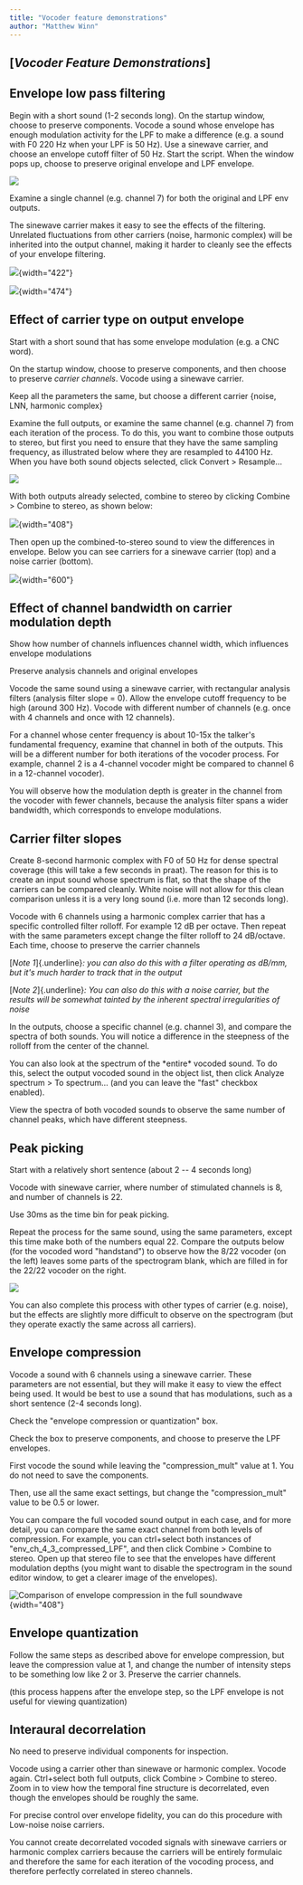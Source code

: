 ```yaml
---
title: "Vocoder feature demonstrations"
author: "Matthew Winn"
---
```


## [***Vocoder Feature Demonstrations***]

## **Envelope low pass filtering**

Begin with a short sound (1-2 seconds long). On the startup window, choose to preserve components. Vocode a sound whose envelope has enough modulation activity for the LPF to make a difference (e.g. a sound with F0 220 Hz when your LPF is 50 Hz). Use a sinewave carrier, and choose an envelope cutoff filter of 50 Hz. Start the script. When the window pops up, choose to preserve original envelope and LPF envelope.

![](https://raw.githubusercontent.com/ListenLab/Vocoder/main/images/preserve_env_orig_and_LPF.png)

Examine a single channel (e.g. channel 7) for both the original and LPF env outputs.

The sinewave carrier makes it easy to see the effects of the filtering. Unrelated fluctuations from other carriers (noise, harmonic complex) will be inherited into the output channel, making it harder to cleanly see the effects of your envelope filtering.

![](https://raw.githubusercontent.com/ListenLab/Vocoder/main/images/combine_filtered_envelopes_to_stereo.png){width="422"}

![](https://raw.githubusercontent.com/ListenLab/Vocoder/main/images/envelope_LPFed.png){width="474"}

## **Effect of carrier type on output envelope**

Start with a short sound that has some envelope modulation (e.g. a CNC word).

On the startup window, choose to preserve components, and then choose to preserve *carrier channels*. Vocode using a sinewave carrier.

Keep all the parameters the same, but choose a different carrier {noise, LNN, harmonic complex}

Examine the full outputs, or examine the same channel (e.g. channel 7) from each iteration of the process. To do this, you want to combine those outputs to stereo, but first you need to ensure that they have the same sampling frequency, as illustrated below where they are resampled to 44100 Hz. When you have both sound objects selected, click Convert \> Resample...

![](https://raw.githubusercontent.com/ListenLab/Vocoder/main/images/resample_both.png)

With both outputs already selected, combine to stereo by clicking Combine \> Combine to stereo, as shown below:

![](https://raw.githubusercontent.com/ListenLab/Vocoder/main/images/compare_same_channel_two_carriers.png){width="408"}

Then open up the combined-to-stereo sound to view the differences in envelope. Below you can see carriers for a sinewave carrier (top) and a noise carrier (bottom).

![](https://raw.githubusercontent.com/ListenLab/Vocoder/main/images/same_channel_two_carriers_wave.png){width="600"}

## **Effect of channel bandwidth on carrier modulation depth**

Show how number of channels influences channel width, which influences envelope modulations

Preserve analysis channels and original envelopes

Vocode the same sound using a sinewave carrier, with rectangular analysis filters (analysis filter slope = 0). Allow the envelope cutoff frequency to be high (around 300 Hz). Vocode with different number of channels (e.g. once with 4 channels and once with 12 channels).

For a channel whose center frequency is about 10-15x the talker's fundamental frequency, examine that channel in both of the outputs. This will be a different number for both iterations of the vocoder process. For example, channel 2 is a 4-channel vocoder might be compared to channel 6 in a 12-channel vocoder).

You will observe how the modulation depth is greater in the channel from the vocoder with fewer channels, because the analysis filter spans a wider bandwidth, which corresponds to envelope modulations.

## **Carrier filter slopes**

Create 8-second harmonic complex with F0 of 50 Hz for dense spectral coverage (this will take a few seconds in praat). The reason for this is to create an input sound whose spectrum is flat, so that the shape of the carriers can be compared cleanly. White noise will not allow for this clean comparison unless it is a very long sound (i.e. more than 12 seconds long).

Vocode with 6 channels using a harmonic complex carrier that has a specific controlled filter rolloff. For example 12 dB per octave. Then repeat with the same parameters except change the filter rolloff to 24 dB/octave. Each time, choose to preserve the carrier channels

[*Note 1*]{.underline}*: you can also do this with a filter operating as dB/mm, but it's much harder to track that in the output*

[*Note 2*]{.underline}*: You can also do this with a noise carrier, but the results will be somewhat tainted by the inherent spectral irregularities of noise*

In the outputs, choose a specific channel (e.g. channel 3), and compare the spectra of both sounds. You will notice a difference in the steepness of the rolloff from the center of the channel.

You can also look at the spectrum of the \*entire\* vocoded sound. To do this, select the output vocoded sound in the object list, then click Analyze spectrum \> To spectrum... (and you can leave the "fast" checkbox enabled).

View the spectra of both vocoded sounds to observe the same number of channel peaks, which have different steepness.

## **Peak picking**

Start with a relatively short sentence (about 2 -- 4 seconds long)

Vocode with sinewave carrier, where number of stimulated channels is 8, and number of channels is 22.

Use 30ms as the time bin for peak picking.

Repeat the process for the same sound, using the same parameters, except this time make both of the numbers equal 22. Compare the outputs below (for the vocoded word "handstand") to observe how the 8/22 vocoder (on the left) leaves some parts of the spectrogram blank, which are filled in for the 22/22 vocoder on the right.

![](https://raw.githubusercontent.com/ListenLab/Vocoder/main/images/peak_picked_spectrogram.png)

You can also complete this process with other types of carrier (e.g. noise), but the effects are slightly more difficult to observe on the spectrogram (but they operate exactly the same across all carriers).

## **Envelope compression**

Vocode a sound with 6 channels using a sinewave carrier. These parameters are not essential, but they will make it easy to view the effect being used. It would be best to use a sound that has modulations, such as a short sentence (2-4 seconds long).

Check the "envelope compression or quantization" box.

Check the box to preserve components, and choose to preserve the LPF envelopes.

First vocode the sound while leaving the "compression_mult" value at 1. You do not need to save the components.

Then, use all the same exact settings, but change the "compression_mult" value to be 0.5 or lower.

You can compare the full vocoded sound output in each case, and for more detail, you can compare the same exact channel from both levels of compression. For example, you can ctrl+select both instances of "env_ch_4_3_compressed_LPF", and then click Combine \> Combine to stereo. Open up that stereo file to see that the envelopes have different modulation depths (you might want to disable the spectrogram in the sound editor window, to get a clearer image of the envelopes).

![Comparison of envelope compression in the full soundwave](https://raw.githubusercontent.com/ListenLab/Vocoder/main/images/envelope_compression_waveform.png){width="408"}

## **Envelope quantization**

Follow the same steps as described above for envelope compression, but leave the compression value at 1, and change the number of intensity steps to be something low like 2 or 3. Preserve the carrier channels.

(this process happens after the envelope step, so the LPF envelope is not useful for viewing quantization)

## **Interaural decorrelation**

No need to preserve individual components for inspection.

Vocode using a carrier other than sinewave or harmonic complex. Vocode again. Ctrl+select both full outputs, click Combine \> Combine to stereo. Zoom in to view how the temporal fine structure is decorrelated, even though the envelopes should be roughly the same.

For precise control over envelope fidelity, you can do this procedure with Low-noise noise carriers.

You cannot create decorrelated vocoded signals with sinewave carriers or harmonic complex carriers because the carriers will be entirely formulaic and therefore the same for each iteration of the vocoding process, and therefore perfectly correlated in stereo channels.
